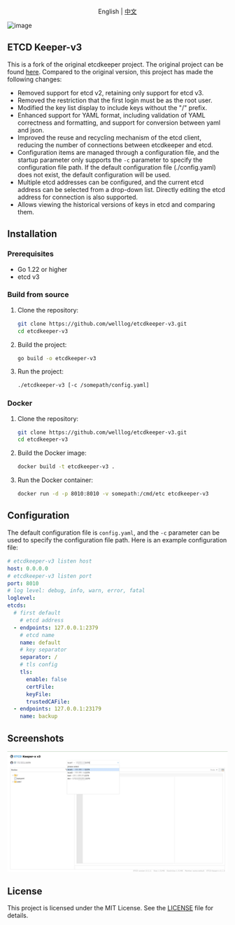 <p align="center">
    <br> English | <a href="README-CN.md">中文</a>
</p>

![image](logo/logo-horizontal.png)
## ETCD Keeper-v3
This is a fork of the original etcdkeeper project. The original project can be found [here](https://github.com/evildecay/etcdkeeper). Compared to the original version, this project has made the following changes:
* Removed support for etcd v2, retaining only support for etcd v3.
* Removed the restriction that the first login must be as the root user.
* Modified the key list display to include keys without the "/" prefix.
* Enhanced support for YAML format, including validation of YAML correctness and formatting, and support for conversion between yaml and json.
* Improved the reuse and recycling mechanism of the etcd client, reducing the number of connections between etcdkeeper and etcd.
* Configuration items are managed through a configuration file, and the startup parameter only supports the `-c` parameter to specify the configuration file path. If the default configuration file (./config.yaml) does not exist, the default configuration will be used.
* Multiple etcd addresses can be configured, and the current etcd address can be selected from a drop-down list. Directly editing the etcd address for connection is also supported.
* Allows viewing the historical versions of keys in etcd and comparing them.

## Installation

### Prerequisites
- Go 1.22 or higher
- etcd v3

### Build from source
1. Clone the repository:
    ```sh
    git clone https://github.com/welllog/etcdkeeper-v3.git
    cd etcdkeeper-v3
    ```

2. Build the project:
    ```sh
    go build -o etcdkeeper-v3
    ```

3. Run the project:
    ```sh
    ./etcdkeeper-v3 [-c /somepath/config.yaml]
    ```

### Docker
1. Clone the repository:
    ```sh
    git clone https://github.com/welllog/etcdkeeper-v3.git
    cd etcdkeeper-v3
    ```
2. Build the Docker image:
    ```sh
    docker build -t etcdkeeper-v3 .
3. Run the Docker container:
    ```sh
    docker run -d -p 8010:8010 -v somepath:/cmd/etc etcdkeeper-v3

## Configuration
The default configuration file is `config.yaml`, and the `-c` parameter can be used to specify the configuration file path. Here is an example configuration file:

```yaml
# etcdkeeper-v3 listen host
host: 0.0.0.0
# etcdkeeper-v3 listen port
port: 8010
# log level: debug, info, warn, error, fatal
loglevel:
etcds:
  # first default
    # etcd address
  - endpoints: 127.0.0.1:2379
    # etcd name
    name: default
    # key separator
    separator: /
    # tls config
    tls:
      enable: false
      certFile:
      keyFile:
      trustedCAFile:
  - endpoints: 127.0.0.1:23179
    name: backup
```

## Screenshots
![image](etcdkeeper-v3.webp)

## License
This project is licensed under the MIT License. See the [LICENSE](LICENSE) file for details.
